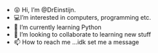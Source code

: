 - 😝 Hi, I’m @DrEinstijn.
- 💻I’m interested in computers, programming etc.
- 🧠 I’m currently learning Python
- 🦾 I’m looking to collaborate to learning new stuff
- 📫 How to reach me ...idk set me a message 

<!---
DrEinstijn/DrEinstijn is a ✨ special ✨ repository because its `README.md` (this file) appears on your GitHub profile.
You can click the Preview link to take a look at your changes.
--->
